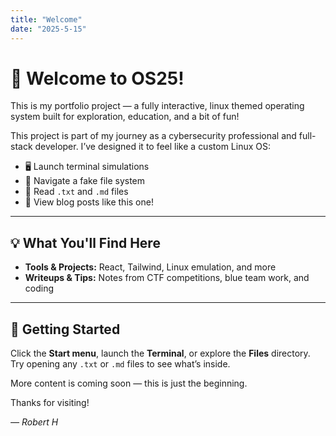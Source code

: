 ```yaml
---
title: "Welcome"
date: "2025-5-15"
---
```

# 👋 Welcome to OS25!

This is my portfolio project — a fully interactive, linux themed operating system built for exploration, education, and a bit of fun!

This project is part of my journey as a cybersecurity professional and full-stack developer. I’ve designed it to feel like a custom Linux OS:
- 🖥️ Launch terminal simulations
- 📂 Navigate a fake file system
- 📝 Read `.txt` and `.md` files
- 📖 View blog posts like this one!

---

## 💡 What You'll Find Here

- **Tools & Projects:** React, Tailwind, Linux emulation, and more
- **Writeups & Tips:** Notes from CTF competitions, blue team work, and coding

---

## 🚀 Getting Started

Click the **Start menu**, launch the **Terminal**, or explore the **Files** directory. Try opening any `.txt` or `.md` files to see what’s inside.

More content is coming soon — this is just the beginning.

Thanks for visiting!

*— Robert H*
